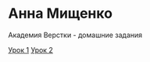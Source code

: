 # Анна Мищенко
Академия Верстки - домашние задания

[Урок 1](https://anna-mish.github.io/lesson%201%20-%20minibook/ "minibook")
[Урок 2](https://anna-mish.github.io/mini-book/ "minibook-css")
